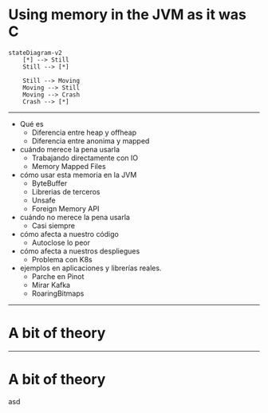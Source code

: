 # Using memory in the JVM as it was C

```mermaid
stateDiagram-v2
    [*] --> Still
    Still --> [*]

    Still --> Moving
    Moving --> Still
    Moving --> Crash
    Crash --> [*]
```

---

* Qué es
    * Diferencia entre heap y offheap
    * Diferencia entre anonima y mapped
* cuándo merece la pena usarla
    * Trabajando directamente con IO
    * Memory Mapped Files
* cómo usar esta memoria en la JVM
    * ByteBuffer
    * Librerias de terceros
    * Unsafe
    * Foreign Memory API
* cuándo no merece la pena usarla
    * Casi siempre
* cómo afecta a nuestro código 
    * Autoclose lo peor
* cómo afecta a nuestros despliegues
    * Problema con K8s
* ejemplos en aplicaciones y librerías reales.
    * Parche en Pinot
    * Mirar Kafka
    * RoaringBitmaps

---

# A bit of theory

---
<!-- header: 'A bit of theory' -->

# A bit of theory
asd